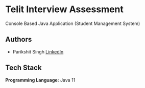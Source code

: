 
# Telit Interview Assessment

Console Based Java Application 
(Student Management System)


## Authors

- Parikshit Singh [LinkedIn](https://www.linkedin.com/in/parikshit-singh-26790a18b)


## Tech Stack

**Programming Language:** Java 11


